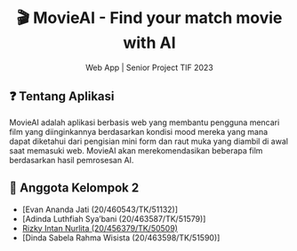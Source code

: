 <h1 align="center">
  🎬 MovieAI - Find your match movie with AI
</h1>
<p align="center">Web App | Senior Project TIF 2023 </p>

## ❓ Tentang Aplikasi
MovieAI adalah aplikasi berbasis web yang membantu pengguna mencari film yang diinginkannya berdasarkan kondisi mood mereka yang mana dapat diketahui dari pengisian mini form dan raut muka yang diambil di awal saat memasuki web. MovieAI akan merekomendasikan beberapa film berdasarkan hasil pemrosesan AI.

## 👥 Anggota Kelompok 2
- [Evan Ananda Jati (20/460543/TK/51132)]
- [Adinda Luthfiah Sya’bani (20/463587/TK/51579)]
- [Rizky Intan Nurlita (20/456379/TK/50509)](https://www.github.com/rizkyintan)
- [Dinda Sabela Rahma Wisista (20/463598/TK/51590)]
